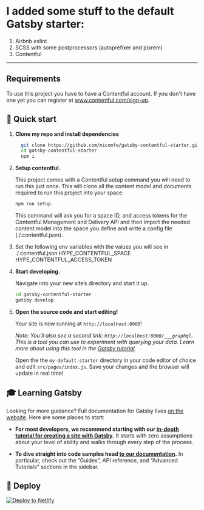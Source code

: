 
# I added some stuff to the default Gatsby starter:

1. Airbnb eslint
2. SCSS with some postprocessors (autoprefixer and pixrem)
3. Contentful

-------------------

## Requirements
To use this project you have to have a Contentful account. If you don't have one yet you can register at www.contentful.com/sign-up.

## 🚀 Quick start

1. **Clone my repo and install dependencies**
    ```sh
      git clone https://github.com/nicomfe/gatsby-contentful-starter.git
      cd gatsby-contentful-starter
      npm i
    ```

2.  **Setup contentful.**

    This project comes with a Contentful setup command you will need to run this just once. This will clone all the content model and documents required to run this project into your space.

    ```sh
    npm run setup.
    ```

    This command will ask you for a space ID, and access tokens for the Contentful Management and Delivery API and then import the needed content model into the space you define and write a config file (./.contentful.json).

3. Set the following env variables with the values you will see in ./.contentful.json
    HYPE_CONTENTFUL_SPACE
    HYPE_CONTENTFUL_ACCESS_TOKEN

4.  **Start developing.**

    Navigate into your new site’s directory and start it up.

    ```sh
    cd gatsby-contentful-starter
    gatsby develop
    ```

5.  **Open the source code and start editing!**

    Your site is now running at `http://localhost:8000`!

    *Note: You'll also see a second link: `http://localhost:8000/___graphql`. This is a tool you can use to experiment with querying your data. Learn more about using this tool in the [Gatsby tutorial](https://www.gatsbyjs.org/tutorial/part-five/#introducing-graphiql).*

    Open the the `my-default-starter` directory in your code editor of choice and edit `src/pages/index.js`. Save your changes and the browser will update in real time!

## 🎓 Learning Gatsby

Looking for more guidance? Full documentation for Gatsby lives [on the website](https://www.gatsbyjs.org/). Here are some places to start:

-   **For most developers, we recommend starting with our [in-depth tutorial for creating a site with Gatsby](https://www.gatsbyjs.org/tutorial/).** It starts with zero assumptions about your level of ability and walks through every step of the process.

-   **To dive straight into code samples head [to our documentation](https://www.gatsbyjs.org/docs/).** In particular, check out the “Guides”, API reference, and “Advanced Tutorials” sections in the sidebar.

## 💫 Deploy

[![Deploy to Netlify](https://www.netlify.com/img/deploy/button.svg)](https://app.netlify.com/start/deploy?repository=https://github.com/gatsbyjs/gatsby-starter-default)
